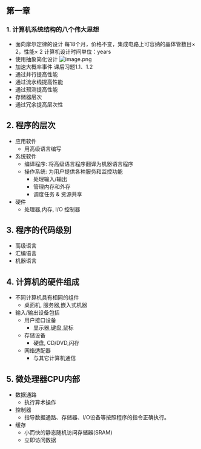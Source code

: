 ## 第一章

### 1. 计算机系统结构的八个伟大思想

- 面向摩尔定律的设计
    每18个月，价格不变，集成电路上可容纳的晶体管数目$\times$ 2，性能$\times$ 2
    计算机设计时间单位：years
- 使用抽象简化设计
    ![image.png](https://cdn.jsdelivr.net/gh/InverseDa/image@master/image/20230130173656.png)
- 加速大概率事件
    课后习题1.1、1.2
- 通过并行提高性能
- 通过流水线提高性能
- 通过预测提高性能
- 存储器层次
- 通过冗余提高层次性

## 2. 程序的层次

- 应用软件
  - 用高级语言编写
- 系统软件
  - 编译程序: 将高级语言程序翻译为机器语言程序
  - 操作系统: 为用户提供各种服务和监控功能
    - 处理输入/输出
    - 管理内存和外存
    - 调度任务  & 资源共享
- 硬件
  - 处理器,内存, I/O 控制器

## 3. 程序的代码级别

- 高级语言
- 汇编语言
- 机器语言

## 4. 计算机的硬件组成

- 不同计算机具有相同的组件
  - 桌面机, 服务器,嵌入式机器
- 输入/输出设备包括
  - 用户接口设备
    - 显示器,键盘,鼠标
  - 存储设备
    - 硬盘, CD/DVD,闪存
  - 网络适配器
    - 与其它计算机通信

## 5. 微处理器CPU内部

- 数据通路
  - 执行算术操作
- 控制器
  - 指导数据通路、存储器、I/O设备等按照程序的指令正确执行。
- 缓存
  - 小而快的静态随机访问存储器(SRAM)
  - 立即访问数据

